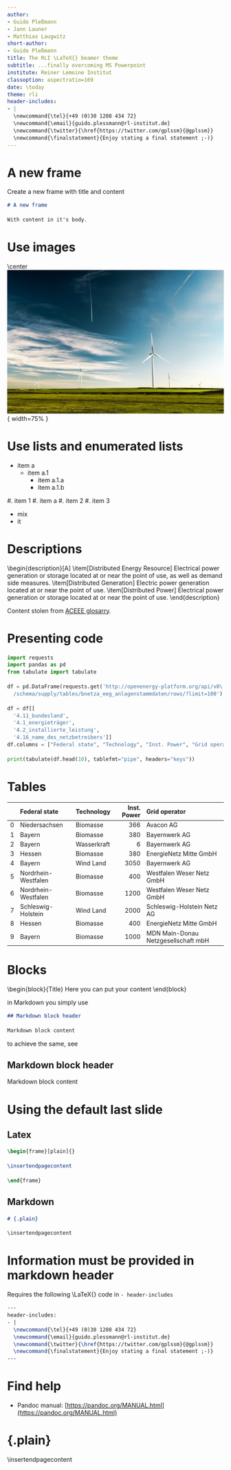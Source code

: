 ```yaml
---
author:
- Guido Pleßmann
- Jann Launer
- Matthias Laugwitz
short-author: 
- Guido Pleßmann
title: The RLI \LaTeX{} beamer theme
subtitle: ...finally overcoming MS Powerpoint
institute: Reiner Lemoine Institut
classoption: aspectratio=169
date: \today
theme: rli
header-includes:
- |
  \newcommand{\tel}{+49 (0)30 1208 434 72}
  \newcommand{\email}{guido.plessmann@rl-institut.de}
  \newcommand{\twitter}{\href{https://twitter.com/gplssm}{@gplssm}}
  \newcommand{\finalstatement}{Enjoy stating a final statement ;-)}
---
```


# A new frame

Create a new frame with title and content

~~~ markdown
# A new frame

With content in it's body.
~~~

# Use images

\center
![](img/createria-ZYu6P9-Glic-unsplash_resized.jpg){ width=75% }

# Use lists and enumerated lists

- item a
  - item a.1
    - item a.1.a
    - item a.1.b
	
#. item 1
   #. item a
#. item 2
#. item 3
   - mix
   - it

# Descriptions

\begin{description}[A]
  \item[Distributed Energy Resource] Electrical power generation or storage located at or near the point of use, as well as demand side measures.
  \item[Distributed Generation] Electric power generation located at or near the point of use.
  \item[Distributed Power] Electrical power generation or storage located at or near the point of use.
\end{description}

Content stolen from [ACEEE glosarry](https://aceee.org/glossary_data).

# Presenting code

~~~ python
import requests
import pandas as pd
from tabulate import tabulate

df = pd.DataFrame(requests.get('http://openenergy-platform.org/api/v0\
  /schema/supply/tables/bnetza_eeg_anlagenstammdaten/rows/?limit=100').json())

df = df[[
  '4.11_bundesland',
  '4.1_energieträger', 
  '4.2_installierte_leistung',
  '4.16_name_des_netzbetreibers']]
df.columns = ["Federal state", "Technology", "Inst. Power", "Grid operator"]

print(tabulate(df.head(10), tablefmt="pipe", headers="keys"))
~~~

# Tables

|    | Federal state       | Technology   |   Inst. Power | Grid operator                       |
|---:|:--------------------|:-------------|--------------:|:------------------------------------|
|  0 | Niedersachsen       | Biomasse     |           366 | Avacon AG                           |
|  1 | Bayern              | Biomasse     |           380 | Bayernwerk AG                       |
|  2 | Bayern              | Wasserkraft  |             6 | Bayernwerk AG                       |
|  3 | Hessen              | Biomasse     |           380 | EnergieNetz Mitte GmbH              |
|  4 | Bayern              | Wind Land    |          3050 | Bayernwerk AG                       |
|  5 | Nordrhein-Westfalen | Biomasse     |           400 | Westfalen Weser Netz GmbH           |
|  6 | Nordrhein-Westfalen | Biomasse     |          1200 | Westfalen Weser Netz GmbH           |
|  7 | Schleswig-Holstein  | Wind Land    |          2000 | Schleswig-Holstein Netz AG          |
|  8 | Hessen              | Biomasse     |           400 | EnergieNetz Mitte GmbH              |
|  9 | Bayern              | Biomasse     |          1000 | MDN Main-Donau Netzgesellschaft mbH |

# Blocks

\begin{block}{Title}
Here you can put your content
\end{block}

in Markdown you simply use

``` markdown
## Markdown block header

Markdown block content
```

to achieve the same, see

## Markdown block header

Markdown block content



# Using the default last slide

## Latex

``` latex
\begin{frame}[plain]{}

\insertendpagecontent

\end{frame}
```

## Markdown

``` markdown
# {.plain}

\insertendpagecontent
```
# Information must be provided in markdown header

Requires the following \LaTeX{} code in `- header-includes`

~~~ latex
---
header-includes:
- |
  \newcommand{\tel}{+49 (0)30 1208 434 72}
  \newcommand{\email}{guido.plessmann@rl-institut.de}
  \newcommand{\twitter}{\href{https://twitter.com/gplssm}{@gplssm}}
  \newcommand{\finalstatement}{Enjoy stating a final statement ;-)}
---
~~~

# Find help

- Pandoc manual: [https://pandoc.org/MANUAL.html](https://pandoc.org/MANUAL.html)


# {.plain}

\insertendpagecontent
